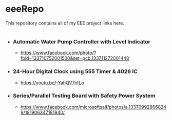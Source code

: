 # eeeRepo
This repository contains all of my EEE project links here.
<br><br>
- ### Automatic Water Pump Controller with Level Indicator
  - https://www.facebook.com/photo/?fbid=133710752001500&set=pcb.133711272001448

- ### 24-Hour Digital Clock using 555 Timer & 4026 IC
  - https://youtu.be/-YahQV7nfLo

- ### Series/Parallel Testing Board with Safety Power System
  - https://www.facebook.com/microsoftsaif/photos/a.133709928668249/181906347181940/
